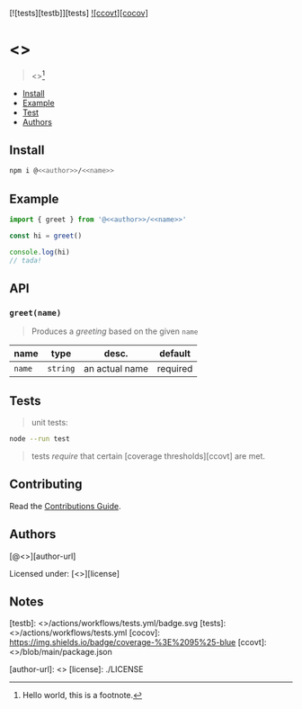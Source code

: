 [![tests][testb]][tests] [![ccovt][cocov]](#tests)   

# <<name>>

> <<description>>[^1]  

- [Install](#install)
- [Example](#example)
- [Test](#test)
- [Authors](#authors)

## Install 

```bash
npm i @<<author>>/<<name>>
```

## Example

```js
import { greet } from '@<<author>>/<<name>>'

const hi = greet()

console.log(hi) 
// tada!
```

## API

### `greet(name)`

> Produces a *greeting* based on the given `name`

| name     | type     | desc.          | default  |
|----------|----------|----------------|----------|
| `name`   | `string` | an actual name | required |


## Tests

> unit tests:

```bash
node --run test
```

> tests *require* that certain [coverage thresholds][ccovt] are met.

## Contributing

Read the [Contributions Guide][cnt-guide].

## Authors

[@<<author>>][author-url]  

Licensed under: [<<license>>][license]  

## Notes 

[^1]: Hello world, this is a footnote.

[testb]: <<repo-url>>/actions/workflows/tests.yml/badge.svg
[tests]: <<repo-url>>/actions/workflows/tests.yml
[cocov]: https://img.shields.io/badge/coverage-%3E%2095%25-blue
[ccovt]: <<repo-url>>/blob/main/package.json

[cnt-guide]: ./.github/CONTRIBUTING.md
[author-url]: <<author-url>>
[license]: ./LICENSE
